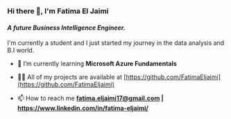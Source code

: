### Hi there 👋, I'm Fatima El Jaimi
#### *A future Business Intelligence Engineer.*

I'm currently a student and I just started my journey in the data analysis and B.I world. 


- 🌱 I’m currently learning **Microsoft Azure Fundamentals**

- 👨‍💻 All of my projects are available at [https://github.com/FatimaEljaimi](https://github.com/FatimaEljaimi)

- 📫 How to reach me **fatima.eljaimi17@gmail.com | https://www.linkedin.com/in/fatima-eljaimi/**




